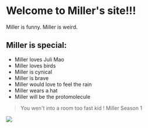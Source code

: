 # Welcome to Miller's site!!!
Miller is funny. Miller is weird.
## Miller is special:
* Miller loves Juli Mao
* Miller loves birds
* Miller is cynical
* Miller is brave
* Miller would love to feel the rain
* Miller wears a hat
* Miller will  be the protomolecule

> You wen't into a room too fast kid !
Miller Season 1

<img src="https://encrypted-tbn0.gstatic.com/images?q=tbn%3AANd9GcQzGMmk7K39IjmCn2GD-RXLfTdjK8gV48VnqA&usqp=CAU"/>
